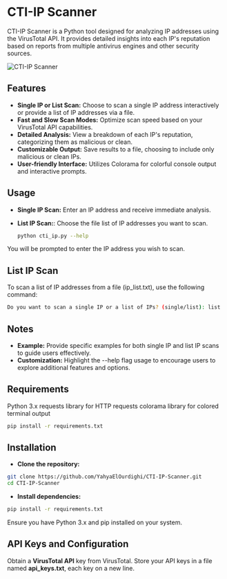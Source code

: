 # CTI-IP Scanner

CTI-IP Scanner is a Python tool designed for analyzing IP addresses using the VirusTotal API. It provides detailed insights into each IP's reputation based on reports from multiple antivirus engines and other security sources.

![CTI-IP Scanner]([https://placehold.it/700x300](https://i.postimg.cc/hQKsChh8/cti.png))

## Features

- **Single IP or List Scan:** Choose to scan a single IP address interactively or provide a list of IP addresses via a file.
- **Fast and Slow Scan Modes:** Optimize scan speed based on your VirusTotal API capabilities.
- **Detailed Analysis:** View a breakdown of each IP's reputation, categorizing them as malicious or clean.
- **Customizable Output:** Save results to a file, choosing to include only malicious or clean IPs.
- **User-friendly Interface:** Utilizes Colorama for colorful console output and interactive prompts.

## Usage

- **Single IP Scan:** Enter an IP address and receive immediate analysis.
- **List IP Scan:**: Choose the file list of IP addresses you want to scan.
  
  ```bash
  python cti_ip.py --help
  ``` 
You will be prompted to enter the IP address you wish to scan.

## List IP Scan
To scan a list of IP addresses from a file (ip_list.txt), use the following command:
  ```bash
  Do you want to scan a single IP or a list of IPs? (single/list): list
  ``` 
## Notes
- **Example:** Provide specific examples for both single IP and list IP scans to guide users effectively.
- **Customization:** Highlight the --help flag usage to encourage users to explore additional features and options.
## Requirements
Python 3.x
requests library for HTTP requests
colorama library for colored terminal output
  ```bash
  pip install -r requirements.txt
  ```

## Installation
- **Clone the repository:**

```bash
git clone https://github.com/YahyaElOurdighi/CTI-IP-Scanner.git
cd CTI-IP-Scanner
```

- **Install dependencies:**

```bash
pip install -r requirements.txt
```
Ensure you have Python 3.x and pip installed on your system.

## API Keys and Configuration
Obtain a **VirusTotal API** key from VirusTotal.
Store your API keys in a file named **api_keys.txt**, each key on a new line.
